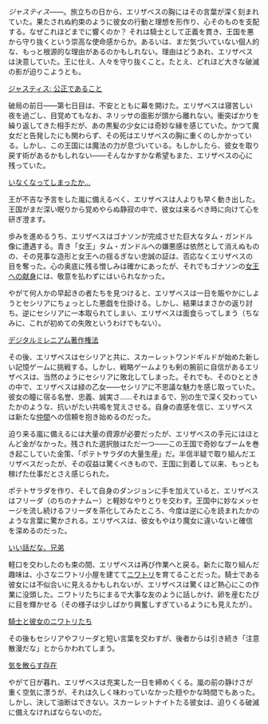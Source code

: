 <!-- title: エリザベス・ローズ・ブラッドフレイム -->
<!-- status: 生存 -->

_ジャスティス_――。旅立ちの日から、エリザベスの胸にはその言葉が深く刻まれていた。果たされぬ約束のように彼女の行動と理想を形作り、心そのものを支配する。なぜこれほどまでに響くのか？ それは騎士として正義を貫き、王国を悪から守り抜くという崇高な使命感からか。あるいは、まだ気づいていない個人的な、もっと根源的な理由があるのかもしれない。理由はどうあれ、エリザベスは決意していた。王に仕え、人々を守り抜くこと。たとえ、どれほど大きな破滅の影が迫りこようとも。

[ジャスティス: 公正であること](#embed:https://www.youtube.com/live/Gw0dZbPKTG4?si=2V7sePWgWbYocPpb&start=322)

破局の前日――第七日目は、不安とともに幕を開けた。エリザベスは寝苦しい夜を過ごし、目覚めてもなお、ネリッサの面影が頭から離れない。衝突ばかりを繰り返してきた相手だが、あの黒髪の少女には奇妙な縁を感じていた。かつて魔女だと告発したにも関わらず、その死はエリザベスの胸に重くのしかかっている。しかし、この王国には魔法の力が息づいている。もしかしたら、彼女を取り戻す術があるかもしれない――そんなかすかな希望もまた、エリザベスの心に残っていた。

[いなくなってしまったか…](#embed:https://www.youtube.com/live/Gw0dZbPKTG4?feature=shared&t=823)

王が不吉な予言をした嵐に備えるべく、エリザベスは人よりも早く動き出した。王国がまだ深い眠りから覚めやらぬ静寂の中で、彼女は来るべき時に向けて心を研ぎ澄ます。

歩みを進めるうち、エリザベスはゴナソンが完成させた巨大なタム・ガンドル像に遭遇する。青き「女王」タム・ガンドルへの嫌悪感は依然として消えぬものの、その見事な造形と女王への揺るぎない忠誠の証は、否応なくエリザベスの目を奪った。心の奥底に残る憎しみは確かにあったが、それでもゴナソンの[女王への献身](https://www.youtube.com/live/Gw0dZbPKTG4?feature=shared&t=958)には、敬意を払わずにはいられなかった。

やがて何人かの早起きの者たちを見つけると、エリザベスは一日を賑やかにしようとセシリアにちょっとした悪戯を仕掛ける。しかし、結果はまさかの返り討ち。逆にセシリアに一本取られてしまい、エリザベスは面食らってしまう（ちなみに、これが初めての失敗というわけでもない）。

[デジタルミレニアム著作権法](#embed:https://www.youtube.com/live/Gw0dZbPKTG4?si=1KlntTFohlr2YxvR&start=1128)

その後、エリザベスはセシリアと共に、スカーレットワンドギルドが始めた新しい記憶ゲームに挑戦する。しかし、戦略ゲームよりも剣の腕前に自信があるエリザベスは、当然のようにセシリアに敗北してしまった。それでも、そのひとときの中で、エリザベスは緑の乙女――セシリアに不思議な魅力を感じ取っていた。彼女の瞳に宿る名誉、忠義、誠実さ……それはまるで、別の生で深く交わっていたかのような、抗いがたい共鳴を覚えさせる。自身の直感を信じ、エリザベスは新たな[仲間](https://www.youtube.com/live/Gw0dZbPKTG4?feature=shared&t=1784)への信頼を抱き始めるのだった。

迫り来る嵐に備えるには大量の資源が必要だったが、エリザベスの手元にはほとんど金がなかった。残された選択肢はただ一つ――この王国で奇妙なブームを巻き起こしていた金策、「ポテトサラダの大量生産」だ。半信半疑で取り組んだエリザベスだったが、その収益は驚くべきもので、王国に到着して以来、もっとも稼げた仕事だとさえ感じられた。

ポテトサラダを作り、そして自身のダンジョンに手を加えていると、エリザベスはフリーダ（のちのナナムー）と軽妙なやりとりを交わす。王国中に妙なメッセージを流し続けるフリーダを茶化してみたところ、今度は逆に心を読まれたかのような言葉に驚かされる。エリザベスは、彼女もやはり魔女に違いないと確信を深めるのだった。

[いい話だな、兄弟](#embed:https://www.youtube.com/live/Gw0dZbPKTG4?si=cA0gf-Db4X7n3e7_&start=2932)

軽口を交わしたのも束の間、エリザベスは再び作業へと戻る。新たに取り組んだ趣味は、小さなニワトリ小屋を建てて[ニワトリ](https://www.youtube.com/live/Gw0dZbPKTG4?feature=shared&t=4713)を育てることだった。騎士である彼女には不似合いに見えるかもしれないが、エリザベスは驚くほど熱心にこの作業に没頭した。ニワトリたちにまるで大事な友のように話しかけ、卵を産むたびに目を輝かせる（その様子は少しばかり興奮しすぎているようにも見えたが）。

[騎士と彼女のニワトリたち](#embed:https://www.youtube.com/live/Gw0dZbPKTG4?si=JZ552VgIhxtkwVfD&start=5618)

その後もセシリアやフリーダと短い言葉を交わすが、後者からは引き続き「注意散漫だな」とからかわれてしまう。

[気を散らす存在](https://www.youtube.com/live/Gw0dZbPKTG4?feature=shared&t=7509)

やがて日が暮れ、エリザベスは充実した一日を締めくくる。嵐の前の静けさが重く空気に漂うが、それは久しく味わっていなかった穏やかな時間でもあった。しかし、決して油断はできない。スカーレットナイトたる彼女は、迫りくる破滅に備えなければならないのだ。